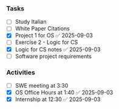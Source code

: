 ### Tasks

- [ ] Study Italian 
- [ ] White Paper Citations
- [x] Project 1 for OS ✅ 2025-09-03
- [ ] Exercise 2 - Logic for CS 
- [x] Logic for CS notes ✅ 2025-09-03
- [ ] Software project requirements 

### Activities 

- [ ] SWE meeting at 3:30
- [x] OS Office Hours at 1:40 ✅ 2025-09-03
- [x] Internship at 12:30 ✅ 2025-09-03
